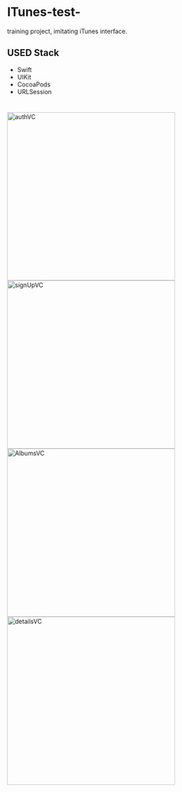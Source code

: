 # ITunes-test-
training project, imitating iTunes interface.

## **USED Stack**
- Swift
- UIKit
- CocoaPods
- URLSession

#
<img width="389" alt="authVC" src="https://user-images.githubusercontent.com/96972423/169451248-88ad0264-e739-4f2d-aa7b-7f68ae79556b.png"><img width="389" alt="signUpVC" src="https://user-images.githubusercontent.com/96972423/169451262-9c032879-ec20-4e84-92a0-45aab831d77c.png">
<img width="389" alt="AlbumsVC" src="https://user-images.githubusercontent.com/96972423/169451275-52dbf807-8ed2-4872-8e6f-2db621d84c7b.png"><img width="389" alt="detailsVC" src="https://user-images.githubusercontent.com/96972423/169451280-a63d39dc-d54a-42fd-927d-c54781f0e0c8.png">
